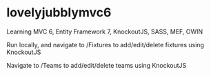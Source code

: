 # lovelyjubblymvc6

Learning MVC 6, Entity Framework 7, KnockoutJS, SASS, MEF, OWIN

Run locally, and navigate to /Fixtures to add/edit/delete fixtures using KnockoutJS

Navigate to /Teams to add/edit/delete teams using KnockoutJS
